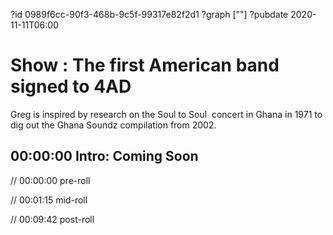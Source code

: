 ?id 0989f6cc-90f3-468b-9c5f-99317e82f2d1
?graph [""]
?pubdate 2020-11-11T06:00

# Show : The first American band signed to 4AD

Greg is inspired by research on the Soul to Soul  concert in Ghana in 1971 to dig out the Ghana Soundz compilation from 2002.

## 00:00:00 Intro: Coming Soon

// 00:00:00 pre-roll

// 00:01:15 mid-roll

// 00:09:42 post-roll
